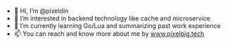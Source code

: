- 👋 Hi, I’m @pixeldin
- 👀 I’m interested in backend technology like cache and microservice 
- 🌱 I’m currently learning Go/Lua and summarizing past work experience
- 📫 You can reach and know more about me by www.pixelpig.tech

<!---
pixeldin/pixeldin is a ✨ special ✨ repository because its `README.md` (this file) appears on your GitHub profile.
You can click the Preview link to take a look at your changes.
--->
